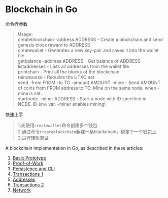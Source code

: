 # Blockchain in Go
命令行参数
>Usage:\
createblockchain -address ADDRESS - Create a blockchain and send genesis block reward to ADDRESS\
createwallet - Generates a new key-pair and saves it into the wallet file\
getbalance -address ADDRESS - Get balance of ADDRESS\
listaddresses - Lists all addresses from the wallet file\
printchain - Print all the blocks of the blockchain\
reindexutxo - Rebuilds the UTXO set\
send -from FROM -to TO -amount AMOUNT -mine - Send AMOUNT of coins from FROM address to TO. Mine on the same node, when -mine is set.\
startnode -miner ADDRESS - Start a node with ID specified in NODE_ID env. var. -miner enables mining\


快速上手
>1.先使用`createwallet`命令创建多个钱包\
2.通过命令`createblockchain`新建一条blackchain，绑定个一个钱包上\
3.进行转账测试


A blockchain implementation in Go, as described in these articles:

1. [Basic Prototype](https://jeiwan.cc/posts/building-blockchain-in-go-part-1/)
2. [Proof-of-Work](https://jeiwan.cc/posts/building-blockchain-in-go-part-2/)
3. [Persistence and CLI](https://jeiwan.cc/posts/building-blockchain-in-go-part-3/)
4. [Transactions 1](https://jeiwan.cc/posts/building-blockchain-in-go-part-4/)
5. [Addresses](https://jeiwan.cc/posts/building-blockchain-in-go-part-5/)
6. [Transactions 2](https://jeiwan.cc/posts/building-blockchain-in-go-part-6/)
7. [Network](https://jeiwan.cc/posts/building-blockchain-in-go-part-7/)
